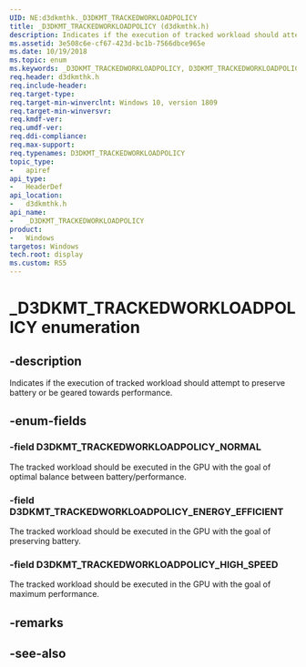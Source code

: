 ```yaml
---
UID: NE:d3dkmthk._D3DKMT_TRACKEDWORKLOADPOLICY
title: _D3DKMT_TRACKEDWORKLOADPOLICY (d3dkmthk.h)
description: Indicates if the execution of tracked workload should attempt to preserve battery or be geared towards performance.
ms.assetid: 3e508c6e-cf67-423d-bc1b-7566dbce965e
ms.date: 10/19/2018
ms.topic: enum
ms.keywords: _D3DKMT_TRACKEDWORKLOADPOLICY, D3DKMT_TRACKEDWORKLOADPOLICY, 
req.header: d3dkmthk.h
req.include-header:
req.target-type:
req.target-min-winverclnt: Windows 10, version 1809
req.target-min-winversvr:
req.kmdf-ver:
req.umdf-ver:
req.ddi-compliance:
req.max-support:
req.typenames: D3DKMT_TRACKEDWORKLOADPOLICY
topic_type: 
-	apiref
api_type: 
-	HeaderDef
api_location: 
-	d3dkmthk.h
api_name: 
-	_D3DKMT_TRACKEDWORKLOADPOLICY
product:
-	Windows
targetos: Windows
tech.root: display
ms.custom: RS5
---
```


# _D3DKMT_TRACKEDWORKLOADPOLICY enumeration

## -description

Indicates if the execution of tracked workload should attempt to preserve battery or be geared towards performance.

## -enum-fields

### -field D3DKMT_TRACKEDWORKLOADPOLICY_NORMAL

The tracked workload should be executed in the GPU with the goal of optimal balance between battery/performance.

### -field D3DKMT_TRACKEDWORKLOADPOLICY_ENERGY_EFFICIENT

The tracked workload should be executed in the GPU with the goal of preserving battery.

### -field D3DKMT_TRACKEDWORKLOADPOLICY_HIGH_SPEED 

The tracked workload should be executed in the GPU with the goal of maximum performance.

## -remarks

## -see-also
